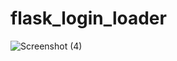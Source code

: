 # flask_login_loader

![Screenshot (4)](https://github.com/jydhasan/flask_login_loader/assets/73984325/3c5f19c1-9392-4d6a-9295-dc6a50db3255)

